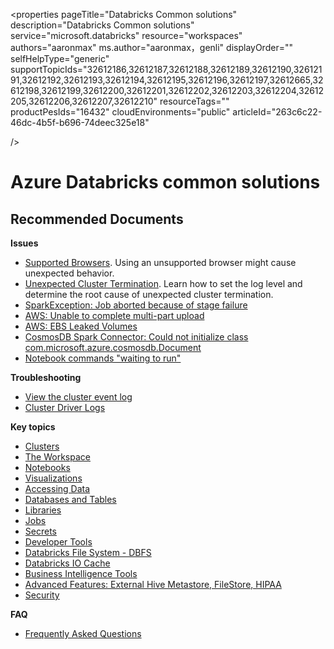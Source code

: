 <properties
	pageTitle="Databricks Common solutions"
	description="Databricks Common solutions"
	service="microsoft.databricks"
	resource="workspaces"
	authors="aaronmax"
	ms.author="aaronmax，genli"
	displayOrder=""
	selfHelpType="generic"
supportTopicIds="32612186,32612187,32612188,32612189,32612190,32612191,32612192,32612193,32612194,32612195,32612196,32612197,32612665,32612198,32612199,32612200,32612201,32612202,32612203,32612204,32612205,32612206,32612207,32612210"
	resourceTags=""
	productPesIds="16432"
	cloudEnvironments="public"
    articleId="263c6c22-46dc-4b5f-b696-74deec325e18"

/>

# Azure Databricks common solutions

## **Recommended Documents**

**Issues**

- [Supported Browsers](https://docs.databricks.com/user-guide/supported-browsers.html).
Using an unsupported browser might cause unexpected behavior.
- [Unexpected Cluster Termination](https://docs.databricks.com/user-guide/clusters/tips/index.html).
Learn how to set the log level and determine the root cause of unexpected cluster termination.
- [SparkException: Job aborted because of stage failure](https://docs.databricks.com/user-guide/faq/wrong-schema-in-files.html)
- [AWS: Unable to complete multi-part upload](https://docs.databricks.com/user-guide/faq/multi-part-upload.html)
- [AWS: EBS Leaked Volumes](https://docs.databricks.com/user-guide/faq/ebs-leaked-volumes.html)
- [CosmosDB Spark Connector: Could not initialize class com.microsoft.azure.cosmosdb.Document](https://docs.databricks.com/user-guide/faq/cosmosdb-connector-lib-conf.html)
- [Notebook commands "waiting to run"](https://docs.databricks.com/user-guide/faq/streaming-notebook-stuck.html)

**Troubleshooting**

- [View the cluster event log](https://docs.databricks.com/user-guide/clusters/event-log.html)
- [Cluster Driver Logs](https://docs.databricks.com/user-guide/clusters/troubleshooting.html)

**Key topics**

- [Clusters](https://docs.databricks.com/user-guide/clusters/index.html)
- [The Workspace](https://docs.databricks.com/user-guide/workspace.html)
- [Notebooks](https://docs.databricks.com/user-guide/notebooks/index.html)
- [Visualizations](https://docs.databricks.com/user-guide/visualizations/index.html)
- [Accessing Data](https://docs.databricks.com/user-guide/importing-data.html)
- [Databases and Tables](https://docs.databricks.com/user-guide/index.html)
- [Libraries](https://docs.databricks.com/user-guide/libraries.html)
- [Jobs](https://docs.databricks.com/user-guide/jobs.html)
- [Secrets](https://docs.databricks.com/user-guide/secrets/index.html)
- [Developer Tools](https://docs.databricks.com/user-guide/dev-tools/index.html)
- [Databricks File System - DBFS](https://docs.databricks.com/user-guide/dbfs-databricks-file-system.html)
- [Databricks IO Cache](https://docs.databricks.com/user-guide/databricks-io-cache.html)
- [Business Intelligence Tools](https://docs.databricks.com/user-guide/bi/index.html)
- [Advanced Features: External Hive Metastore, FileStore, HIPAA](https://docs.databricks.com/user-guide/advanced/index.html)
- [Security](https://docs.databricks.com/user-guide/security.html)

**FAQ**

- [Frequently Asked Questions](https://docs.databricks.com/user-guide/faq/index.html)


